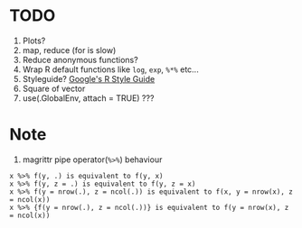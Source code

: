 # TODO

1. Plots?
2. map, reduce (for is slow)
3. Reduce anonymous functions?
4. Wrap R default functions like `log`, `exp`, `%*%` etc...
5. Styleguide? [Google's R Style Guide](https://google.github.io/styleguide/Rguide.xml)
6. Square of vector
7. use(.GlobalEnv, attach = TRUE) ???

# Note
1. magrittr pipe operator(`%>%`) behaviour
```
x %>% f(y, .) is equivalent to f(y, x)
x %>% f(y, z = .) is equivalent to f(y, z = x)
x %>% f(y = nrow(.), z = ncol(.)) is equivalent to f(x, y = nrow(x), z = ncol(x))
x %>% {f(y = nrow(.), z = ncol(.))} is equivalent to f(y = nrow(x), z = ncol(x))
```
